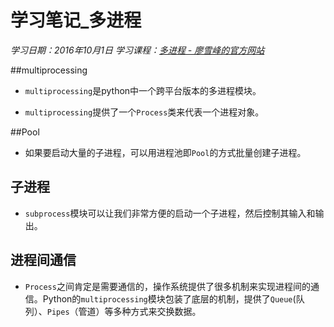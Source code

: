 ﻿# 学习笔记_多进程
*学习日期：2016年10月1日*
*学习课程：[多进程 - 廖雪峰的官方网站](http://www.liaoxuefeng.com/wiki/0014316089557264a6b348958f449949df42a6d3a2e542c000/001431927781401bb47ccf187b24c3b955157bb12c5882d000)*

##multiprocessing

- `multiprocessing`是python中一个跨平台版本的多进程模块。

- `multiprocessing`提供了一个`Process`类来代表一个进程对象。

##Pool

- 如果要启动大量的子进程，可以用进程池即`Pool`的方式批量创建子进程。

## 子进程

- `subprocess`模块可以让我们非常方便的启动一个子进程，然后控制其输入和输出。

## 进程间通信

- `Process`之间肯定是需要通信的，操作系统提供了很多机制来实现进程间的通信。Python的`multiprocessing`模块包装了底层的机制，提供了`Queue`(队列）、`Pipes`（管道）等多种方式来交换数据。